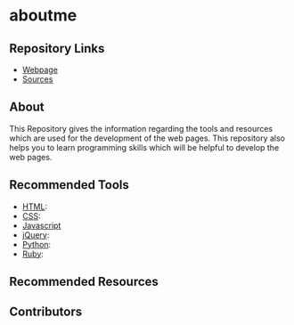 # aboutme

## Repository Links

- [Webpage](https://nandinidoppalapudi.github.io/aboutme/)
- [Sources](https://github.com/Nandinidoppalapudi/aboutme)

## About

This Repository gives the information regarding the tools and resources which are used for the development of the web pages. This repository also helps you to learn programming skills which will be helpful to develop the web pages.

## Recommended Tools 

- [HTML](https://www.w3schools.com/html/): 
- [CSS](https://www.w3schools.com/css/):
- [Javascript](https://www.codecademy.com/learn/learn-javascript)
- [jQuery](https://www.w3schools.com/jquery/):
- [Python](https://www.learnpython.org/):
- [Ruby](https://www.codecademy.com/learn/learn-ruby):


## Recommended Resources
## Contributors
